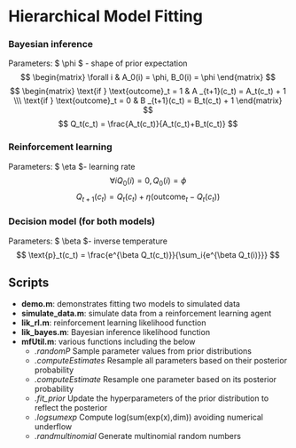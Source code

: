 # Hierarchical Model Fitting

### Bayesian inference
Parameters: $ \phi $ - shape of prior expectation
$$ \begin{matrix} \forall i & A_0(i) = \phi, B_0(i) = \phi \end{matrix} $$
$$ \begin{matrix} \text{if } \text{outcome}_t = 1 & A _{t+1}(c_t) = A_t(c_t) + 1 \\\ \text{if } \text{outcome}_t = 0 & B _{t+1}(c_t) = B_t(c_t) + 1 \end{matrix} $$ 
$$ Q_t(c_t) = \frac{A_t(c_t)}{A_t(c_t)+B_t(c_t)} $$


### Reinforcement learning 
Parameters: $ \eta $- learning rate
$$ \forall i Q_0(i) = 0, Q_0(i) = \phi $$
$$ Q_{t+1}(c_t) = Q_t(c_t) + \eta(\text{outcome}_t - Q_t(c_t)) $$

### Decision model (for both models)
Parameters: $ \beta $- inverse temperature
$$ \text{p}_t(c_t) = \frac{e^{\beta Q_t(c_t)}}{\sum_i{e^{\beta Q_t(i)}}} $$

## Scripts
 - **demo.m**:   demonstrates fitting two models to simulated data
 - **simulate_data.m**:   simulate data from a reinforcement learning agent
 - **lik_rl.m**:          reinforcement learning likelihood function
 - **lik_bayes.m**:       Bayesian inference likelihood function
 - **mfUtil.m**:          various functions including the below
    - *.randomP*            Sample parameter values from prior distributions
    - *.computeEstimates*   Resample all parameters based on their posterior probability
    - *.computeEstimate*    Resample one parameter based on its posterior probability
    - *.fit_prior*          Update the hyperparameters of the prior distribution to reflect the posterior
    - *.logsumexp*          Compute log(sum(exp(x),dim)) avoiding numerical underflow
    - *.randmultinomial*    Generate multinomial random numbers

